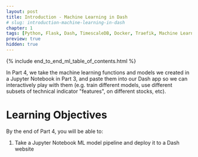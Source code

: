 ```yaml
---
layout: post
title: Introduction - Machine Learning in Dash
# slug: introduction-machine-learning-in-dash
chapter: 1
tags: [Python, Flask, Dash, TimescaleDB, Docker, Traefik, Machine Learning]
preview: true
hidden: true
---
```


{% include end_to_end_ml_table_of_contents.html %}


In Part 4, we take the machine learning functions and models we created in a Jupyter Notebook in Part 3, and paste them into our Dash app so we can interactively play with them (e.g. train different models, use different subsets of technical indicator "features", on different stocks, etc).

# Learning Objectives
By the end of Part 4, you will be able to:
1. Take a Jupyter Notebook ML model pipeline and deploy it to a Dash website
